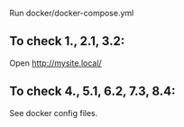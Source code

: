 Run docker/docker-compose.yml

## To check 1., 2.1, 3.2:

Open http://mysite.local/

## To check 4., 5.1, 6.2, 7.3, 8.4:

See docker config files.
